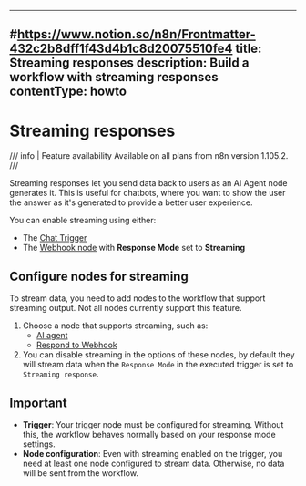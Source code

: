 
---
#https://www.notion.so/n8n/Frontmatter-432c2b8dff1f43d4b1c8d20075510fe4
title: Streaming responses
description: Build a workflow with streaming responses
contentType: howto
---

# Streaming responses

/// info | Feature availability
Available on all plans from n8n version 1.105.2.
///

Streaming responses let you send data back to users as an AI Agent node generates it. This is useful for chatbots, where you want to show the user the answer as it's generated to provide a better user experience.

You can enable streaming using either:
- The [Chat Trigger](/integrations/builtin/core-nodes/n8n-nodes-langchain.chattrigger/index.md) 
- The [Webhook node](/integrations/builtin/core-nodes/n8n-nodes-base.webhook.md) 
with **Response Mode** set to **Streaming**


## Configure nodes for streaming

To stream data, you need to add nodes to the workflow that support streaming output. Not all nodes currently support this feature.

1. Choose a node that supports streaming, such as:
   - [AI agent](/integrations/builtin/cluster-nodes/root-nodes/n8n-nodes-langchain.agent/index.md)
   - [Respond to Webhook](/integrations/builtin/core-nodes/n8n-nodes-base.respondtowebhook.md)
2. You can disable streaming in the options of these nodes, by default they will stream data when the `Response Mode` in the executed trigger is set to `Streaming response`.


## Important 

- **Trigger**: Your trigger node must be configured for streaming. Without this, the workflow behaves normally based on your response mode settings.
- **Node configuration**: Even with streaming enabled on the trigger, you need at least one node configured to stream data. Otherwise, no data will be sent from the workflow.
